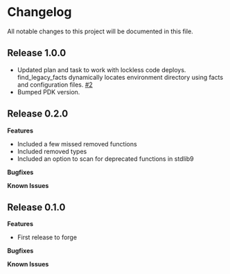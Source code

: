 # Changelog

All notable changes to this project will be documented in this file.

## Release 1.0.0

- Updated plan and task to work with lockless code deploys. find_legacy_facts dynamically locates environment directory using facts and configuration files. [#2](https://github.com/benjamin-robertson/stdlib9_readiness_checker/issues/2)
- Bumped PDK version.

## Release 0.2.0

**Features**

- Included a few missed removed functions
- Included removed types
- Included an option to scan for deprecated functions in stdlib9

**Bugfixes**

**Known Issues**

## Release 0.1.0

**Features**

- First release to forge

**Bugfixes**

**Known Issues**
